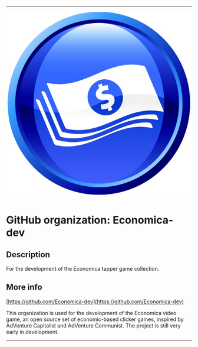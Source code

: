 
***

![CurrencyIcon.jpeg failed to load. The file may be missing or corrupt. Check the file path for errors first.](/AdditionalInfo/1/Economica-dev/CurrencyIcon.jpeg)

# GitHub organization: Economica-dev

## Description

For the development of the Economica tapper game collection.

## More info

[https://github.com/Economica-dev](https://github.com/Economica-dev)

This organization is used for the development of the Economica video game, an open source set of economic-based clicker games, inspired by AdVenture Capitalist and AdVenture Communist. The project is still very early in development.

***
